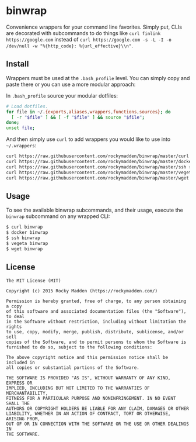 # binwrap
Convenience wrappers for your command line favorites. Simply put, CLIs are decorated with
subcommands to do things like
`curl finlink https://google.com`
instead of
`curl https://google.com -s -L -I -o /dev/null -w "%{http_code}: %{url_effective}\\n"`.

## Install
Wrappers must be used at the `.bash_profile` level. You can simply copy and paste there or you
can use a more modular approach:

In `.bash_profile` source your modular dotfiles:
```bash
# Load dotfiles.
for file in ~/.{exports,aliases,wrappers,functions,sources}; do
  [ -r "$file" ] && [ -f "$file" ] && source "$file";
done;
unset file;
```

And then simply use `curl` to add wrappers you would like to use into `~/.wrappers`:

```bash
curl https://raw.githubusercontent.com/rockymadden/binwrap/master/curl >> ~/.wrappers
curl https://raw.githubusercontent.com/rockymadden/binwrap/master/docker >> ~/.wrappers
curl https://raw.githubusercontent.com/rockymadden/binwrap/master/ssh >> ~/.wrappers
curl https://raw.githubusercontent.com/rockymadden/binwrap/master/vegeta >> ~/.wrappers
curl https://raw.githubusercontent.com/rockymadden/binwrap/master/wget >> ~/.wrappers
```

## Usage
To see the available binwrap subcommands, and their usage, execute the `binwrap` subcommand on any
wrapped CLI:
```bash
$ curl binwrap
$ docker binwrap
$ ssh binwrap
$ vegeta binwrap
$ wget binwrap
```

## License
```
The MIT License (MIT)

Copyright (c) 2015 Rocky Madden (https://rockymadden.com/)

Permission is hereby granted, free of charge, to any person obtaining a copy
of this software and associated documentation files (the "Software"), to deal
in the Software without restriction, including without limitation the rights
to use, copy, modify, merge, publish, distribute, sublicense, and/or sell
copies of the Software, and to permit persons to whom the Software is
furnished to do so, subject to the following conditions:

The above copyright notice and this permission notice shall be included in
all copies or substantial portions of the Software.

THE SOFTWARE IS PROVIDED "AS IS", WITHOUT WARRANTY OF ANY KIND, EXPRESS OR
IMPLIED, INCLUDING BUT NOT LIMITED TO THE WARRANTIES OF MERCHANTABILITY,
FITNESS FOR A PARTICULAR PURPOSE AND NONINFRINGEMENT. IN NO EVENT SHALL THE
AUTHORS OR COPYRIGHT HOLDERS BE LIABLE FOR ANY CLAIM, DAMAGES OR OTHER
LIABILITY, WHETHER IN AN ACTION OF CONTRACT, TORT OR OTHERWISE, ARISING FROM,
OUT OF OR IN CONNECTION WITH THE SOFTWARE OR THE USE OR OTHER DEALINGS IN
THE SOFTWARE.
```
